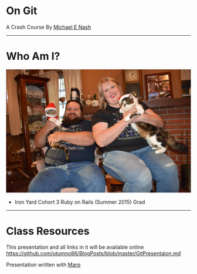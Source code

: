 On Git
=======
A Crash Course By
[Michael E Nash](https://github.com/utumno86)

---

Who Am I?
=========

![Me and My Fiance With Our Cats in Christmas Hats](images/WithCats.jpeg)

- Iron Yard Cohort 3 Ruby on Rails (Summer 2015) Grad

---

Class Resources
================

This presentation and all links in it will be available online
https://github.com/utumno86/BlogPosts/blob/master/GitPresentaion.md

Presentation written with [Marp](https://yhatt.github.io/marp/)